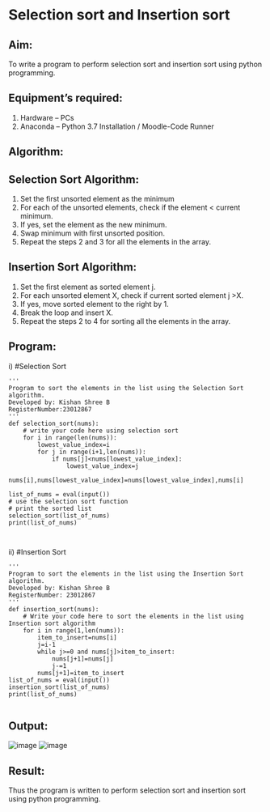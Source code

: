 # Selection sort and Insertion sort
## Aim:
To write a program to perform selection sort and insertion sort using python programming.
## Equipment’s required:
1.	Hardware – PCs
2.	Anaconda – Python 3.7 Installation / Moodle-Code Runner
## Algorithm:
## Selection Sort Algorithm:
1.	Set the first unsorted element as the minimum
2.	For each of the unsorted elements, check if the element < current minimum.
3.	If yes, set the element as the new minimum.
4.	Swap minimum with first unsorted position.
5.	Repeat the steps 2 and 3 for all the elements in the array.
## Insertion Sort Algorithm:
1.	Set the first element as sorted element j.
2.	For each unsorted element X, check if current sorted element j >X.
3.	If yes, move sorted element to the right by 1.
4.	Break the loop and insert X.
5.	Repeat the steps 2 to 4 for sorting all the elements in the array.
## Program:
i)	#Selection Sort
```
''' 
Program to sort the elements in the list using the Selection Sort algorithm.
Developed by: Kishan Shree B
RegisterNumber:23012867 
'''
def selection_sort(nums):
    # write your code here using selection sort
    for i in range(len(nums)):
        lowest_value_index=i
        for j in range(i+1,len(nums)):
            if nums[j]<nums[lowest_value_index]:
                lowest_value_index=j
        nums[i],nums[lowest_value_index]=nums[lowest_value_index],nums[i]
    
list_of_nums = eval(input())
# use the selection sort function
# print the sorted list
selection_sort(list_of_nums)
print(list_of_nums)



```
ii)	#Insertion Sort
```
''' 
Program to sort the elements in the list using the Insertion Sort algorithm.
Developed by: Kishan Shree B
RegisterNumber: 23012867
'''
def insertion_sort(nums):
    # Write your code here to sort the elements in the list using Insertion sort algorithm
    for i in range(1,len(nums)):
        item_to_insert=nums[i]
        j=i-1
        while j>=0 and nums[j]>item_to_insert:
            nums[j+1]=nums[j]
            j-=1
        nums[j+1]=item_to_insert
list_of_nums = eval(input())
insertion_sort(list_of_nums)
print(list_of_nums)


```

## Output:
![image](https://github.com/KishanShreeB/Sorting-Algorithm/assets/144870434/eea917ab-9ffe-4b7a-8fc8-3886b8b7ddff)
![image](https://github.com/KishanShreeB/Sorting-Algorithm/assets/144870434/062f4678-9240-4ea2-99e8-cd2c1109091e)




## Result:
Thus the program is written to perform selection sort and insertion sort using python programming.
